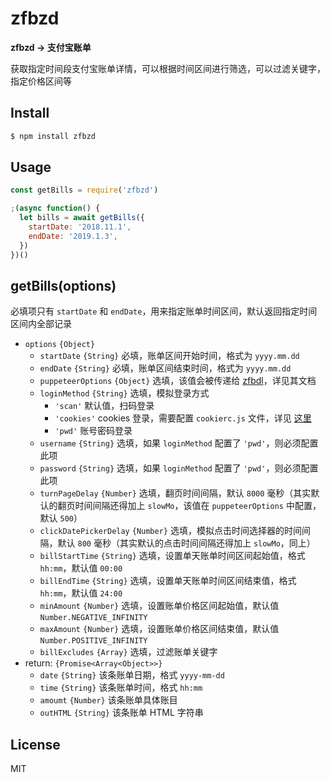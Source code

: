 # zfbzd

**zfbzd -> 支付宝账单**

获取指定时间段支付宝账单详情，可以根据时间区间进行筛选，可以过滤关键字，指定价格区间等

## Install

```bash
$ npm install zfbzd
```

## Usage

```js
const getBills = require('zfbzd')

;(async function() {
  let bills = await getBills({
    startDate: '2018.11.1',
    endDate: '2019.1.3',
  })
})()
```

## getBills(options)

必填项只有 `startDate` 和 `endDate`，用来指定账单时间区间，默认返回指定时间区间内全部记录

* `options` `{Object}`
  * `startDate` `{String}` 必填，账单区间开始时间，格式为 `yyyy.mm.dd` 
  * `endDate` `{String}` 必填，账单区间结束时间，格式为 `yyyy.mm.dd` 
  * `puppeteerOptions` `{Object}` 选填，该值会被传递给 [zfbdl](https://github.com/funny-node/zfbdl#api)，详见其文档
  * `loginMethod` `{String}` 选填，模拟登录方式
    * `'scan'` 默认值，扫码登录
    * `'cookies'` cookies 登录，需要配置 `cookierc.js` 文件，详见 [这里](https://github.com/funny-node/zfbdl#loginbycookiesoptions)
    * `'pwd'` 账号密码登录
  * `username` `{String}` 选填，如果 `loginMethod` 配置了 `'pwd'`，则必须配置此项
  * `password` `{String}` 选填，如果 `loginMethod` 配置了 `'pwd'`，则必须配置此项
  * `turnPageDelay` `{Number}` 选填，翻页时间间隔，默认 `8000` 毫秒（其实默认的翻页时间间隔还得加上 `slowMo`，该值在 `puppeteerOptions` 中配置，默认 `500`）
  * `clickDatePickerDelay` `{Number}` 选填，模拟点击时间选择器的时间间隔，默认 `800` 毫秒（其实默认的点击时间间隔还得加上 `slowMo`，同上）
  * `billStartTime` `{String}` 选填，设置单天账单时间区间起始值，格式 `hh:mm`，默认值 `00:00`
  * `billEndTime` `{String}` 选填，设置单天账单时间区间结束值，格式 `hh:mm`，默认值 `24:00`
  * `minAmount` `{Number}` 选填，设置账单价格区间起始值，默认值 `Number.NEGATIVE_INFINITY`
  * `maxAmount` `{Number}` 选填，设置账单价格区间结束值，默认值 `Number.POSITIVE_INFINITY`
  * `billExcludes` `{Array}` 选填，过滤账单关键字
* return: `{Promise<Array<Object>>}`
  * `date` `{String}` 该条账单日期，格式 `yyyy-mm-dd` 
  * `time` `{String}` 该条账单时间，格式 `hh:mm`
  * `amoumt` `{Number}` 该条账单具体账目
  * `outHTML` `{String}` 该条账单 HTML 字符串

## License

MIT

